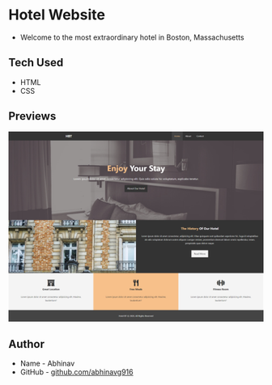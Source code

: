 # Hotel Website
* Welcome to the most extraordinary hotel in Boston, Massachusetts

## Tech Used
* HTML
* CSS

## Previews
![Welcome](https://github.com/abhinavg916/hotel-website/blob/master/Preview/Hotel-BT-Welcome.png)

## Author
* Name - Abhinav
* GitHub - [github.com/abhinavg916](https://github.com/abhinavg916)
